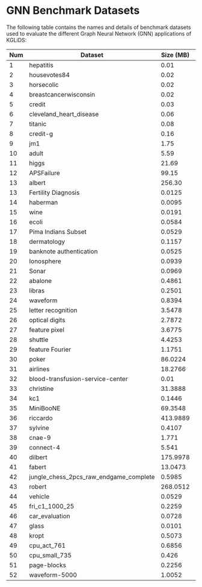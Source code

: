 # GNN Benchmark Datasets
The following table contains the names and details of benchmark datasets used to evaluate the different Graph Neural Network (GNN) applications of KGLiDS:

|Num|Dataset                               |Size (MB)|#Rows  |#Columns|#Categorical|#Numerical|%MV     |ML Task        |
|---|--------------------------------------|---------|-------|--------|------------|----------|--------|---------------|
|1  |hepatitis                             |0.01     |155    |20      |0           |20        |0.0539  |Classification |
|2  |housevotes84                          |0.02     |435    |17      |17          |0         |0.0530  |Classification |
|3  |horsecolic                            |0.02     |300    |28      |0           |28        |0.1911  |Classification |
|4  |breastcancerwisconsin                 |0.02     |699    |11      |0           |11        |0.0021  |Classification |
|5  |credit                                |0.03     |690    |16      |9           |7         |0.0061  |Classification |
|6  |cleveland_heart_disease               |0.06     |303    |15      |0           |15        |0.0013  |Classification |
|7  |titanic                               |0.08     |891    |12      |5           |7         |0.0902  |Classification |
|8  |credit-g                              |0.16     |1000   |21      |14          |7         |0.0037  |Classification |
|9  |jm1                                   |1.75     |10885  |21      |0           |21        |0.0001  |Classification |
|10 |adult                                 |5.59     |48842  |15      |9           |6         |0.0089  |Classification |
|11 |higgs                                 |21.69    |98050  |29      |0           |29        |0       |Classification |
|12 |APSFailure                            |99.15    |76000  |171     |1           |170       |0.0830  |Classification |
|13 |albert                                |256.30   |425240 |79      |0           |79        |0.1346  |Classification |
|13 |Fertility Diagnosis                   |0.0125   |100    |10      |9           |1         |0       |Classification |
|14 |haberman                              |0.0095   |306    |4       |4           |0         |0       |Classification |
|15 |wine                                  |0.0191   |178    |14      |14          |0         |0       |Classification |
|16 |ecoli                                 |0.0584   |336    |9       |7           |2         |0       |Classification |
|17 |Pima Indians Subset                   |0.0529   |768    |9       |9           |0         |0       |Classification |
|18 |dermatology                           |0.1157   |366    |35      |34          |1         |0.0006  |Classification |
|19 |banknote authentication               |0.0525   |1372   |5       |5           |0         |0       |Classification |
|20 |Ionosphere                            |0.0939   |351    |35      |35          |0         |0       |Classification |
|21 |Sonar                                 |0.0969   |208    |61      |61          |0         |0       |Classification |
|22 |abalone                               |0.4861   |4177   |9       |8           |1         |0       |Classification |
|23 |libras                                |0.2501   |360    |91      |91          |0         |0       |Classification |
|24 |waveform                              |0.8394   |5000   |22      |22          |0         |0       |Classification |
|25 |letter recognition                    |3.5478   |20000  |17      |16          |1         |0       |Classification |
|26 |optical digits                        |2.7872   |5620   |65      |65          |0         |0       |Classification |
|27 |feature pixel                         |3.6775   |2000   |241     |241         |0         |0       |Classification |
|28 |shuttle                               |4.4253   |58001  |10      |10          |0         |0       |Classification |
|29 |feature Fourier                       |1.1751   |2000   |77      |77          |0         |0       |Classification |
|30 |poker                                 |86.0224  |1025010|11      |11          |0         |0       |Classification |
|31 |airlines                              |18.2766  |539383 |8       |3           |5         |0       |binary         |
|32 |blood-transfusion-service-center      |0.01     |748    |5       |0           |5         |0       |binary         |
|33 |christine                             |31.3888  |5418   |1637    |0           |1637      |0       |binary         |
|34 |kc1                                   |0.1446   |2109   |22      |0           |22        |0       |binary         |
|35 |MiniBooNE                             |69.3548  |130064 |51      |0           |51        |0       |binary         |
|36 |riccardo                              |413.9889 |20000  |4297    |0           |4297      |0       |binary         |
|37 |sylvine                               |0.4107   |5124   |21      |0           |21        |0       |binary         |
|38 |cnae-9                                |1.771    |1080   |857     |0           |857       |0       |multi-class    |
|39 |connect-4                             |5.541    |67557  |43      |0           |43        |0       |multi-class    |
|40 |dilbert                               |175.9978 |10000  |2001    |0           |2001      |0       |multi-class    |
|41 |fabert                                |13.0473  |8237   |801     |0           |801       |0       |multi-class    |
|42 |jungle_chess_2pcs_raw_endgame_complete|0.5985   |44819  |7       |1           |6         |0       |multi-class    |
|43 |robert                                |268.0512 |10000  |7201    |0           |7201      |0       |multi-class    |
|44 |vehicle                               |0.0529   |846    |19      |1           |18        |0       |multi-class    |
|45 |fri_c1_1000_25                        |0.2259   |1000   |26      |1           |25        |0       |binary         |
|46 |car_evaluation                        |0.0728   |1728   |22      |0           |22        |0       |multi-class    |
|47 |glass                                 |0.0101   |205    |10      |0           |10        |0       |multi-class    |
|48 |kropt                                 |0.5073   |28056  |7       |4           |3         |0       |multi-class    |
|49 |cpu_act_761                           |0.6856   |8192   |22      |1           |21        |0       |binary         |
|50 |cpu_small_735                         |0.426    |8192   |13      |1           |12        |0       |binary         |
|51 |page-blocks                           |0.2256   |5473   |11      |1           |10        |0       |binary         |
|52 |waveform-5000                         |1.0052   |5000   |41      |1           |40        |0       |binary         |
